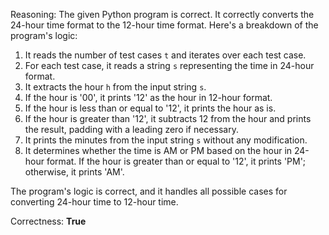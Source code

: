 Reasoning:
The given Python program is correct. It correctly converts the 24-hour time format to the 12-hour time format. Here's a breakdown of the program's logic:

1.  It reads the number of test cases `t` and iterates over each test case.
2.  For each test case, it reads a string `s` representing the time in 24-hour format.
3.  It extracts the hour `h` from the input string `s`.
4.  If the hour is '00', it prints '12' as the hour in 12-hour format.
5.  If the hour is less than or equal to '12', it prints the hour as is.
6.  If the hour is greater than '12', it subtracts 12 from the hour and prints the result, padding with a leading zero if necessary.
7.  It prints the minutes from the input string `s` without any modification.
8.  It determines whether the time is AM or PM based on the hour in 24-hour format. If the hour is greater than or equal to '12', it prints 'PM'; otherwise, it prints 'AM'.

The program's logic is correct, and it handles all possible cases for converting 24-hour time to 12-hour time.

Correctness: **True**